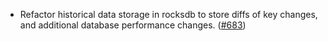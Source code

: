 - Refactor historical data storage in rocksdb to store diffs
  of key changes, and additional database performance changes.
  ([#683](https://github.com/anoma/anoma/pull/683))